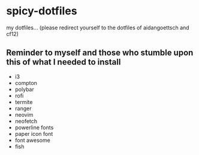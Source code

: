 # spicy-dotfiles
my dotfiles... (please redirect yourself to the dotfiles of aidangoettsch and cf12)


## Reminder to myself and those who stumble upon this of what I needed to install
- i3
- compton
- polybar
- rofi
- termite
- ranger
- neovim
- neofetch
- powerline fonts
- paper icon font
- font awesome
- fish
